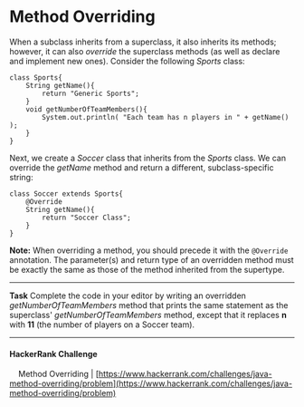 # Method Overriding

When a subclass inherits from a superclass, it also inherits its methods; however, it can also *override* the superclass methods (as well as declare and implement new ones). Consider the following *Sports* class:

```
class Sports{
    String getName(){
        return "Generic Sports";
    }
    void getNumberOfTeamMembers(){
        System.out.println( "Each team has n players in " + getName() );
    }
}
```

Next, we create a *Soccer* class that inherits from the *Sports* class. We can override the *getName* method and return a different, subclass-specific string:

```
class Soccer extends Sports{
    @Override
    String getName(){
        return "Soccer Class";
    }
}
```

**Note:** When overriding a method, you should precede it with the `@Override` annotation. The parameter(s) and return type of an overridden method must be exactly the same as those of the method inherited from the supertype.

------

**Task**
Complete the code in your editor by writing an overridden *getNumberOfTeamMembers* method that prints the same statement as the superclass' *getNumberOfTeamMembers* method, except that it replaces **n** with **11** (the number of players on a Soccer team).

___


  #### HackerRank Challenge

  &nbsp;&nbsp;&nbsp;&nbsp;Method Overriding | [https://www.hackerrank.com/challenges/java-method-overriding/problem](https://www.hackerrank.com/challenges/java-method-overriding/problem)

